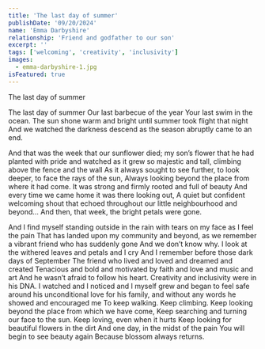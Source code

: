 ```yaml
---
title: 'The last day of summer'
publishDate: '09/20/2024'
name: 'Emma Darbyshire'
relationship: 'Friend and godfather to our son'
excerpt: ''
tags: ['welcoming', 'creativity', 'inclusivity']
images:
  - emma-darbyshire-1.jpg
isFeatured: true
---
```


The last day of summer

The last day of summer
Our last barbecue of the year
Your last swim in the ocean.
The sun shone warm and bright
until summer took flight that night 
And we watched the darkness descend
as the season abruptly came to an end.

And that was the week that our sunflower died;
my son’s flower that he had planted with pride
and watched as it grew so majestic and tall,
climbing above the fence and the wall
As it always sought to see further, to look deeper, to face the rays of the sun,
Always looking beyond the place from where it had come. 
It was strong and firmly rooted and full of beauty 
And every time we came home it was there looking out,
A quiet but confident welcoming shout that echoed throughout our little neighbourhood and beyond…
And then, that week, the bright petals were gone.

And I find myself standing outside in the rain 
with tears on my face as I feel the pain 
That has landed upon my community and beyond,
as we remember a vibrant friend who has suddenly gone
And we don’t know why.
I look at the withered leaves and petals and I cry 
And I remember
before those dark days of September 
The friend who lived and loved and dreamed and created
Tenacious and bold and motivated
by faith and love and music and art
And he wasn’t afraid to follow his heart. 
Creativity and inclusivity were in his DNA.
I watched and I noticed and I myself grew
and began to feel safe around his unconditional love for his family,
and without any words he showed and encouraged me 
To keep walking. Keep climbing. Keep looking beyond the place from which we have come,
Keep searching and turning our face to the sun. 
Keep loving, even when it hurts 
Keep looking for beautiful flowers in the dirt 
And one day, in the midst of the pain
You will begin to see beauty again
Because blossom always returns.